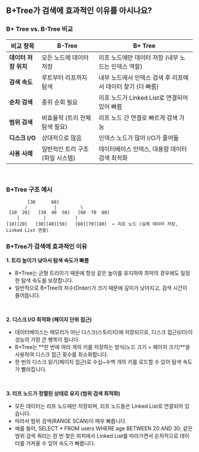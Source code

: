 ## B+Tree가 검색에 효과적인 이유를 아시나요?

### B+ Tree vs. B-Tree 비교

| 비교 항목         | B-Tree              | B+ Tree                             |
|---------------|---------------------|-------------------------------------|
| **데이터 저장 위치** | 모든 노드에 데이터 저장       | 리프 노드에만 데이터 저장 (내부 노드는 인덱스 역할)      |
| **검색 속도**     | 루트부터 리프까지 탐색        | 내부 노드에서 인덱스 검색 후 리프에서 데이터 찾기 (더 빠름) |
| **순차 검색**     | 중위 순회 필요            | 리프 노드가 Linked List로 연결되어 있어 빠름      |
| **범위 검색**     | 비효율적 (트리 전체 탐색 필요)  | 리프 노드 간 연결로 빠르게 검색 가능               |
| **디스크 I/O**   | 상대적으로 많음            | 인덱스 노드가 많아 I/O가 줄어듦                 |
| **사용 사례**     | 일반적인 트리 구조 (파일 시스템) | 데이터베이스 인덱스, 대용량 데이터 검색 최적화          |

<br/>

### B+Tree 구조 예시

```text
        [30      60]
       /          |         \
 [10  20]   [30  40  50]   [60  70  80]
    |         |           |
[10][20]   [30][40][50]   [60][70][80]  ← 리프 노드 (실제 데이터 저장, Linked List 연결)
```

### B+Tree가 검색에 효과적인 이유

**1. 트리 높이가 낮아서 탐색 속도가 빠름**

- B+Tree는 균형 트리이기 때문에 항상 같은 높이를 유지하여 최악의 경우에도 일정한 탐색 속도를 보장합니다.
- 일반적으로 B+Tree의 차수(Order)가 크기 때문에 깊이가 낮아지고, 검색 시간이 줄어듭니다.

<br/>

**2. 디스크 I/O 최적화 (페이지 단위 접근)**

- 데이터베이스는 메모리가 아닌 디스크(스토리지)에 저장되므로, 디스크 접근(I/O)이 성능의 가장 큰 병목이 됩니다.
- B+Tree는 **한 번에 여러 개의 키를 저장하는 방식(노드 크기 = 페이지 크기)**을 사용하여 디스크 접근 횟수를 최소화합니다.
- 한 번의 디스크 읽기(페이지 접근)로 수십~수백 개의 키를 로드할 수 있어 탐색 속도가 빨라집니다.

<br/>

**3. 리프 노드가 정렬된 상태로 유지 (범위 검색 최적화)**

- 모든 데이터는 리프 노드에만 저장되며, 리프 노드들은 Linked List로 연결되어 있습니다.
- 따라서 범위 검색(RANGE SCAN)이 매우 빠릅니다.
- 예를 들어, SELECT * FROM users WHERE age BETWEEN 20 AND 30; 같은 범위 검색 쿼리는 한 번 찾은 위치에서 Linked List를 따라가면서 순차적으로 데이터를 가져올 수
  있어 속도가 빠릅니다.






